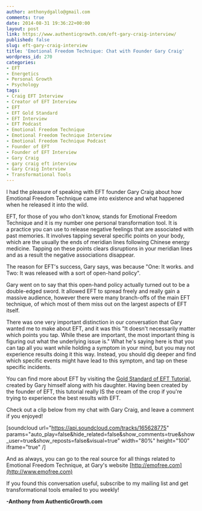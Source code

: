 ```yaml
---
author: anthonydgallo@gmail.com
comments: true
date: 2014-08-31 19:36:22+00:00
layout: post
link: https://www.authenticgrowth.com/eft-gary-craig-interview/
published: false
slug: eft-gary-craig-interview
title: 'Emotional Freedom Technique: Chat with Founder Gary Craig'
wordpress_id: 270
categories:
- EFT
- Energetics
- Personal Growth
- Psychology
tags:
- Craig EFT Interview
- Creator of EFT Interview
- EFT
- EFT Gold Standard
- EFT Interview
- EFT Podcast
- Emotional Freedom Technique
- Emotional Freedom Technique Interview
- Emotional Freedom Technique Podcast
- Founder of EFT
- Founder of EFT Interview
- Gary Craig
- gary craig eft interview
- Gary Craig Interview
- Transformational Tools
---
```


I had the pleasure of speaking with EFT founder Gary Craig about how Emotional Freedom Technique came into existence and what happened when he released it into the wild.

EFT, for those of you who don't know, stands for Emotional Freedom Technique and it is my number one personal transformation tool. It is a practice you can use to release negative feelings that are associated with past memories. It involves tapping several specific points on your body, which are the usually the ends of meridian lines following Chinese energy medicine. Tapping on these points clears disruptions in your meridian lines and as a result the negative associations disappear.

The reason for EFT's success, Gary says, was because "One: It works. and Two: It was released with a sort of open-hand policy".

Gary went on to say that this open-hand policy actually turned out to be a double-edged sword. It allowed EFT to spread freely and really gain a massive audience, however there were many branch-offs of the main EFT technique, of which most of them miss out on the largest aspects of EFT itself.

There was one very important distinction in our conversation that Gary wanted me to make about EFT, and it was this "It doesn't necessarily matter which points you tap. While these are important, the most important thing is figuring out what the underlying issue is." What he's saying here is that you can tap all you want while holding a symptom in your mind, but you may not experience results doing it this way. Instead, you should dig deeper and find which specific events might have lead to this symptom, and tap on these specific incidents.

You can find more about EFT by visiting the [Gold Standard of EFT Tutorial](http://www.emofree.com/eft-tutorial/eft-tapping-tutorial.html), created by Gary himself along with his daughter. Having been created by the founder of EFT, this tutorial really IS the cream of the crop if you're trying to experience the best results with EFT.

Check out a clip below from my chat with Gary Craig, and leave a comment if you enjoyed!

[soundcloud url="https://api.soundcloud.com/tracks/165628775" params="auto_play=false&hide_related=false&show_comments=true&show_user=true&show_reposts=false&visual=true" width="80%" height="100" iframe="true" /]

And as always, you can go to the real source for all things related to Emotional Freedom Technique, at Gary's website [http://emofree.com](http://www.emofree.com)

If you found this conversation useful, subscribe to my mailing list and get transformational tools emailed to you weekly!


**-Anthony from AuthenticGrowth.com**
